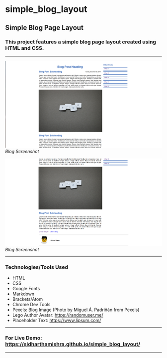 # simple_blog_layout
## Simple Blog Page Layout

### This project features a simple blog page layout created using HTML and CSS.
---

![Blog Screenshot ](docs_assets/blog_screenshot_1.png)
*Blog Screenshot*


![Blog Screenshot](docs_assets/blog_screenshot_2.png)
*Blog Screenshot*


---

### Technologies/Tools Used

- HTML
- CSS
- Google Fonts
- Markdown
- Brackets/Atom
- Chrome Dev Tools
- Pexels: Blog Image (Photo by Miguel Á. Padriñán from Pexels)
- Lego Author Avatar: https://randomuser.me/
- Placeholder Text: https://www.lipsum.com/

---

### For Live Demo: https://sidharthamishra.github.io/simple_blog_layout/

---
